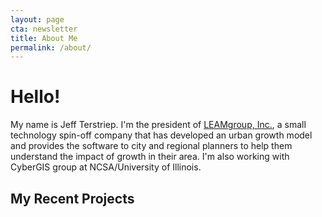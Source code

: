 ```yaml
---
layout: page
cta: newsletter
title: About Me
permalink: /about/
---
```


# Hello!

My name is Jeff Terstriep. I'm the president of [LEAMgroup, Inc.](http://leamgroup.com), a small technology spin-off company that has developed an urban growth model and provides the software to city and regional planners to help them understand the impact of growth in their area. I'm also working with CyberGIS group at NCSA/University of Illinois.



## My Recent Projects





